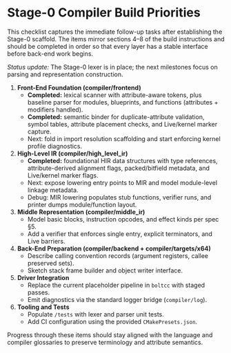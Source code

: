 # Stage-0 Compiler Build Priorities

This checklist captures the immediate follow-up tasks after establishing the Stage-0 scaffold. The items mirror sections 4–8 of the build instructions and should be completed in order so that every layer has a stable interface before back-end work begins.

_Status update:_ The Stage-0 lexer is in place; the next milestones focus on parsing and representation construction.

1. **Front-End Foundation (compiler/frontend)**
   - **Completed:** lexical scanner with attribute-aware tokens, plus baseline parser for modules, blueprints, and functions (attributes + modifiers handled).
   - **Completed:** semantic binder for duplicate-attribute validation, symbol tables, attribute placement checks, and Live/kernel marker capture.
   - Next: fold in import resolution scaffolding and start enforcing kernel profile diagnostics.
2. **High-Level IR (compiler/high_level_ir)**
   - **Completed:** foundational HIR data structures with type references, attribute-derived alignment flags, packed/bitfield metadata, and Live/kernel marker flags.
   - Next: expose lowering entry points to MIR and model module-level linkage metadata.
   - Debug: MIR lowering populates stub functions, verifier runs, and printer dumps module/function layout.
3. **Middle Representation (compiler/middle_ir)**
   - Model basic blocks, instruction opcodes, and effect kinds per spec §5.
   - Add a verifier that enforces single entry, explicit terminators, and Live barriers.
4. **Back-End Preparation (compiler/backend + compiler/targets/x64)**
   - Describe calling convention records (argument registers, callee preserved sets).
   - Sketch stack frame builder and object writer interface.
5. **Driver Integration**
   - Replace the current placeholder pipeline in `boltcc` with staged passes.
   - Emit diagnostics via the standard logger bridge (`compiler/log`).
6. **Tooling and Tests**
   - Populate `/tests` with lexer and parser unit tests.
   - Add CI configuration using the provided `CMakePresets.json`.

Progress through these items should stay aligned with the language and compiler glossaries to preserve terminology and attribute semantics.









